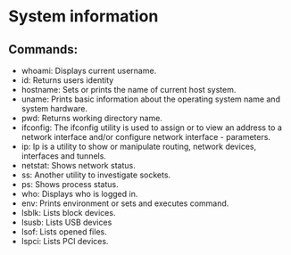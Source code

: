 # System information

## Commands:

- whoami: Displays current username.
- id: Returns users identity
- hostname: Sets or prints the name of current host system.
- uname: Prints basic information about the operating system name and system hardware.
- pwd: Returns working directory name.
- ifconfig: The ifconfig utility is used to assign or to view an address to a network interface and/or configure network interface - parameters.
- ip: Ip is a utility to show or manipulate routing, network devices, interfaces and tunnels.
- netstat: Shows network status.
- ss: Another utility to investigate sockets.
- ps: Shows process status.
- who: Displays who is logged in.
- env: Prints environment or sets and executes command.
- lsblk: Lists block devices.
- lsusb: Lists USB devices
- lsof: Lists opened files.
- lspci: Lists PCI devices.